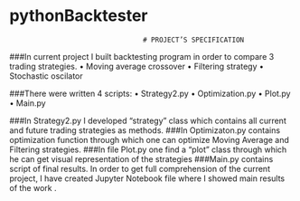 
# pythonBacktester
                                     # PROJECT’S SPECIFICATION  

###In current project I built backtesting program in order to compare 3 trading strategies.
•	Moving average crossover
•	Filtering strategy
•	Stochastic oscilator

###There were written 4 scripts:
•	Strategy2.py
•	Optimization.py
•	Plot.py
•	Main.py

###In Strategy2.py  I  developed  “strategy” class which contains all current and future trading strategies  as methods.
###In Optimizaton.py contains optimization function through which one can optimize Moving Average and Filtering strategies.
###In file Plot.py one find a “plot” class through which he can get visual representation of the strategies
###Main.py contains script of  final results.
In order to get full comprehension of the current project, I have created Jupyter Notebook file where I showed main results of the work .

 
